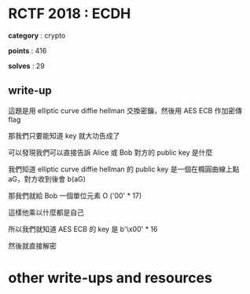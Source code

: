 # RCTF 2018 : ECDH

**category** : crypto

**points** : 416

**solves** : 29

## write-up

這題是用 elliptic curve diffie hellman 交換密鑰，然後用 AES ECB 作加密傳 flag

那我們只要能知道 key 就大功告成了

可以發現我們可以直接告訴 Alice 或 Bob 對方的 public key 是什麼

我們知道 elliptic curve diffie hellman 的 public key 是一個在橢圓曲線上點 aG，對方收到後會 b(aG)

那我們就給 Bob 一個單位元素 O ('00' * 17)

這樣他乘以什麼都是自己

所以我們就知道 AES ECB 的 key 是 b'\x00' * 16

然後就直接解密

# other write-ups and resources

